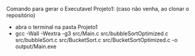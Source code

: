 Comando para gerar o Executavel Projeto1: (caso não venha, ao clonar o repositório)
- abra o terminal na pasta Projeto1
- gcc -Wall -Wextra -g3 src/Main.c src/bubbleSortOptimized.c src/bubbleSort.c src/BucketSort.c src/BucketSortOptimized.c -o output/Main.exe
